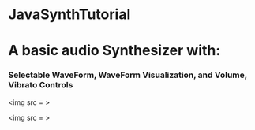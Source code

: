 # JavaSynthTutorial
<h1>A basic audio Synthesizer with:</h1>

<h3>Selectable WaveForm, WaveForm Visualization, and Volume, Vibrato Controls</h3>

<img src = >

<img src = >



